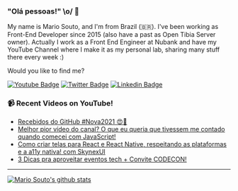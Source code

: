 ### "Olá pessoas!" \o/ 👋

My name is Mario Souto, and I'm from Brazil (🇧🇷). I've been working as Front-End Developer since 2015 (also have a past as Open Tibia Server owner). Actually I work as a Front End Engineer at Nubank and have my YouTube Channel where I make it as my personal lab, sharing many stuff there every week :)

Would you like to find me?

[![Youtube Badge](https://img.shields.io/badge/-Youtube-FF0000?style=flat-square&labelColor=FF0000&logo=youtube&logoColor=white&link=https://youtube.com/c/DevSoutinho)](https://youtube.com/c/DevSoutinho)
[![Twitter Badge](https://img.shields.io/badge/-Twitter-1ca0f1?style=flat-square&labelColor=1ca0f1&logo=twitter&logoColor=white&link=https://twitter.com/omariosouto)](https://twitter.com/omariosouto)
[![Linkedin Badge](https://img.shields.io/badge/-LinkedIn-blue?style=flat-square&logo=Linkedin&logoColor=white&link=https://www.linkedin.com/in/omariosouto)](https://www.linkedin.com/in/omariosouto)

### 📹 Recent Videos on YouTube!

<!-- YOUTUBE:START -->
- [Recebidos do GitHub #Nova2021 😍🥰](https://www.youtube.com/watch?v=-2vPYfsWuag)
- [Melhor pior vídeo do canal? O que eu queria que tivessem me contado quando comecei com JavaScript!](https://www.youtube.com/watch?v=le0JHIlumPQ)
- [Como criar telas para React e React Native, respeitando as plataformas e a a11y nativa! com SkynexUI](https://www.youtube.com/watch?v=6_BoOWU9bsY)
- [3 Dicas pra aproveitar eventos tech + Convite CODECON!](https://www.youtube.com/watch?v=snWIEvpXSv0)
<!-- YOUTUBE:END -->

____


[![Mario Souto's github stats](https://github-readme-stats.vercel.app/api?username=omariosouto&theme=dark&show_icons=true&count_private=true)](https://github.com/omariosouto)
